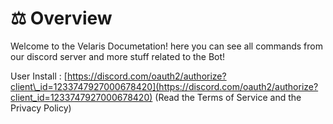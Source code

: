 # ⚖️ Overview

Welcome to the Velaris Documetation! here you can see all commands from our discord server and more stuff related to the Bot!

User Install : [https://discord.com/oauth2/authorize?client\_id=1233747927000678420](https://discord.com/oauth2/authorize?client_id=1233747927000678420) (Read the Terms of Service and the Privacy Policy)

